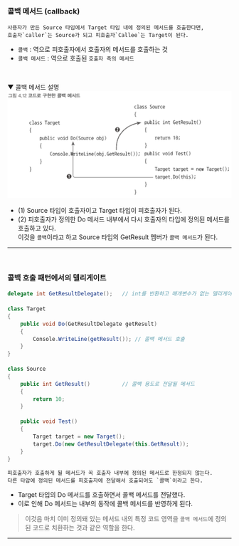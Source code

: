 ### 콜백 메서드 (callback)
```
사용자가 만든 Source 타입에서 Target 타입 내에 정의된 메서드를 호출한다면,    
호출자`caller`는 Source가 되고 피호출자`Callee`는 Target이 된다.
```
- `콜백` : 역으로 피호출자에서 호출자의 메서드를 호출하는 것
- `콜백 메서드` : 역으로 호출된 `호출자 측의 메서드`
<br>

▼ 콜백 메서드 설명    
<img src="./Images/4_12.png" width="700"/>

- (1) Source 타입이 호출자이고 Target 타입이 피호출자가 된다.
- (2) 피호출자가 정의한 Do 메서드 내부에서 다시 호출자의 타입에 정의된 메서드를 호출하고 있다.    
이것을 `콜백`이라고 하고 Source 타입의 GetResult 멤버가 `콜백 메서드`가 된다.

****
<br>

### 콜백 호출 패턴에서의 델리게이트
```csharp
delegate int GetResultDelegate();   // int를 반환하고 매개변수가 없는 델리게이트 타입 정의

class Target
{
    public void Do(GetResultDelegate getResult)
    {
        Console.WriteLine(getResult()); // 콜백 메서드 호출
    }
}

class Source
{
    public int GetResult()          // 콜백 용도로 전달될 메서드
    {
        return 10;
    }

    public void Test()
    {
        Target target = new Target();
        target.Do(new GetResultDelegate(this.GetResult));
    }
}
```
```
피호출자가 호출하게 될 메서드가 꼭 호출자 내부에 정의된 메서드로 한정되지 않는다.
다른 타압에 정의된 메서드를 피호출자에 전달해서 호출되어도 `콜백`이라고 한다.
```
- Target 타입의 Do 메서드를 호출하면서 콜백 메서드를 전달했다.
- 이로 인해 Do 메서드는 내부의 동작에 콜백 메서드를 반영하게 된다.
> 이것음 마치 이미 정의돼 있는 메서드 내의 특정 코드 영역을 `콜백 메서드`에 정의된 코드로 치환하는 것과 같은 역할을 한다.

****
<br>
